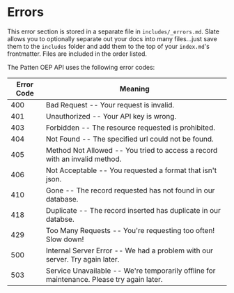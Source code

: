 # Errors

<aside class="notice">
This error section is stored in a separate file in <code>includes/_errors.md</code>. Slate allows you to optionally separate out your docs into many files...just save them to the <code>includes</code> folder and add them to the top of your <code>index.md</code>'s frontmatter. Files are included in the order listed.
</aside>

The Patten OEP API uses the following error codes:


Error Code | Meaning
---------- | -------
400 | Bad Request -- Your request is invalid.
401 | Unauthorized -- Your API key is wrong.
403 | Forbidden -- The resource requested is prohibited.
404 | Not Found -- The specified url could not be found.
405 | Method Not Allowed -- You tried to access a record with an invalid method.
406 | Not Acceptable -- You requested a format that isn't json.
410 | Gone -- The record requested has not found in our database.
418 | Duplicate -- The record inserted has duplicate in our databse.
429 | Too Many Requests -- You're requesting too often! Slow down!
500 | Internal Server Error -- We had a problem with our server. Try again later.
503 | Service Unavailable -- We're temporarily offline for maintenance. Please try again later.
